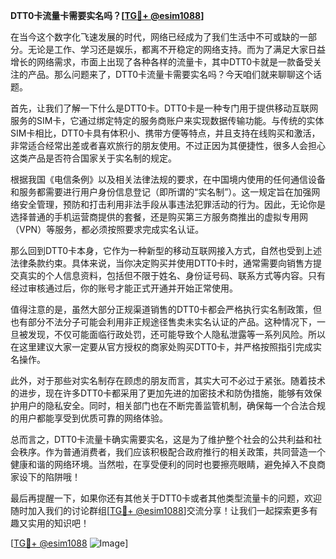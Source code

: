 **DTT0卡流量卡需要实名吗？[[TG💪+ @esim1088](https://t.me/s/esim1088)]**

在当今这个数字化飞速发展的时代，网络已经成为了我们生活中不可或缺的一部分。无论是工作、学习还是娱乐，都离不开稳定的网络支持。而为了满足大家日益增长的网络需求，市面上出现了各种各样的流量卡，其中DTT0卡就是一款备受关注的产品。那么问题来了，DTT0卡流量卡需要实名吗？今天咱们就来聊聊这个话题。

首先，让我们了解一下什么是DTT0卡。DTT0卡是一种专门用于提供移动互联网服务的SIM卡，它通过绑定特定的服务商账户来实现数据传输功能。与传统的实体SIM卡相比，DTT0卡具有体积小、携带方便等特点，并且支持在线购买和激活，非常适合经常出差或者喜欢旅行的朋友使用。不过正因为其便捷性，很多人会担心这类产品是否符合国家关于实名制的规定。

根据我国《电信条例》以及相关法律法规的要求，在中国境内使用的任何通信设备和服务都需要进行用户身份信息登记（即所谓的“实名制”）。这一规定旨在加强网络安全管理，预防和打击利用非法手段从事违法犯罪活动的行为。因此，无论你是选择普通的手机运营商提供的套餐，还是购买第三方服务商推出的虚拟专用网（VPN）等服务，都必须按照要求完成实名认证。

那么回到DTT0卡本身，它作为一种新型的移动互联网接入方式，自然也受到上述法律条款约束。具体来说，当你决定购买并使用DTT0卡时，通常需要向销售方提交真实的个人信息资料，包括但不限于姓名、身份证号码、联系方式等内容。只有经过审核通过后，你的账号才能正式开通并开始正常使用。

值得注意的是，虽然大部分正规渠道销售的DTT0卡都会严格执行实名制政策，但也有部分不法分子可能会利用非正规途径售卖未实名认证的产品。这种情况下，一旦被发现，不仅可能面临行政处罚，还可能导致个人隐私泄露等一系列风险。所以在这里建议大家一定要从官方授权的商家处购买DTT0卡，并严格按照指引完成实名操作。

此外，对于那些对实名制存在顾虑的朋友而言，其实大可不必过于紧张。随着技术的进步，现在许多DTT0卡都采用了更加先进的加密技术和防伪措施，能够有效保护用户的隐私安全。同时，相关部门也在不断完善监管机制，确保每一个合法合规的用户都能享受到优质可靠的网络体验。

总而言之，DTT0卡流量卡确实需要实名，这是为了维护整个社会的公共利益和社会秩序。作为普通消费者，我们应该积极配合政府推行的相关政策，共同营造一个健康和谐的网络环境。当然啦，在享受便利的同时也要擦亮眼睛，避免掉入不良商家设下的陷阱哦！

最后再提醒一下，如果你还有其他关于DTT0卡或者其他类型流量卡的问题，欢迎随时加入我们的讨论群组[[TG💪+ @esim1088](https://t.me/s/esim1088)]交流分享！让我们一起探索更多有趣又实用的知识吧！

[[TG💪+ @esim1088](https://t.me/s/esim1088) ![Image](https://i.postimg.cc/4NQfJmqS/Snipaste-2025-05-13-00-14-12.png)]